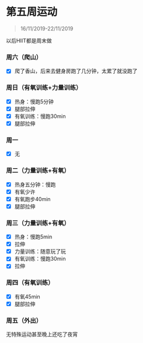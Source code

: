 # 第五周运动

>16/11/2019-22/11/2019

以后HIIT都是周末做

### 周六（爬山）

- [x] 爬了香山，后来去健身房跑了几分钟，太累了就没跑了

### 周日（有氧训练+力量训练）

- [x] 热身：慢跑5分钟
- [x] 腿部拉伸
- [x] 有氧训练：慢跑30min
- [x] 腿部拉伸

### 周一

- [x] 无

### 周二（力量训练+有氧）

- [x] 热身五分钟：慢跑
- [x] 有氧少许
- [x] 有氧跑步40min
- [x] 腿部拉伸

### 周三（力量训练+有氧）

- [x] 热身：慢跑5min
- [x] 拉伸
- [x] 力量训练：随意玩了玩
- [x] 有氧训练：慢跑30min
- [x] 拉伸

### 周四（有氧训练）

- [x] 有氧45min
- [x] 腿部拉伸

### 周五（外出）

无特殊运动甚至晚上还吃了夜宵